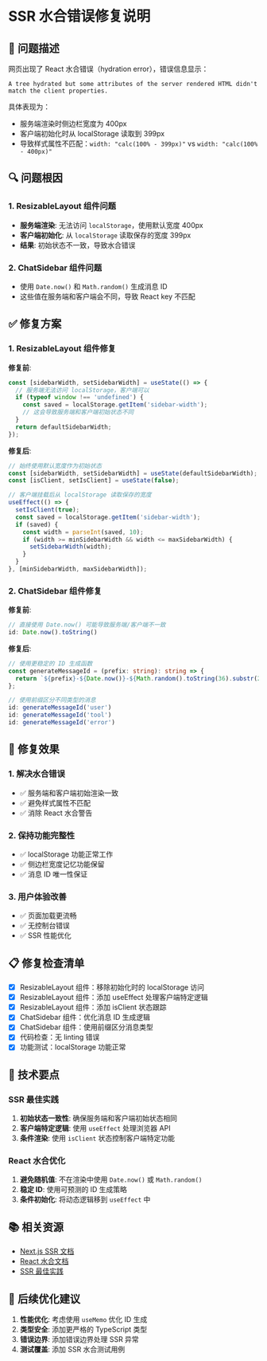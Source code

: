 # SSR 水合错误修复说明

## 🐛 问题描述

网页出现了 React 水合错误（hydration error），错误信息显示：

```
A tree hydrated but some attributes of the server rendered HTML didn't match the client properties.
```

具体表现为：
- 服务端渲染时侧边栏宽度为 400px
- 客户端初始化时从 localStorage 读取到 399px
- 导致样式属性不匹配：`width: "calc(100% - 399px)"` vs `width: "calc(100% - 400px)"`

## 🔍 问题根因

### 1. ResizableLayout 组件问题
- **服务端渲染**: 无法访问 `localStorage`，使用默认宽度 400px
- **客户端初始化**: 从 `localStorage` 读取保存的宽度 399px
- **结果**: 初始状态不一致，导致水合错误

### 2. ChatSidebar 组件问题
- 使用 `Date.now()` 和 `Math.random()` 生成消息 ID
- 这些值在服务端和客户端会不同，导致 React key 不匹配

## ✅ 修复方案

### 1. ResizableLayout 组件修复

**修复前**:
```typescript
const [sidebarWidth, setSidebarWidth] = useState(() => {
  // 服务端无法访问 localStorage，客户端可以
  if (typeof window !== 'undefined') {
    const saved = localStorage.getItem('sidebar-width');
    // 这会导致服务端和客户端初始状态不同
  }
  return defaultSidebarWidth;
});
```

**修复后**:
```typescript
// 始终使用默认宽度作为初始状态
const [sidebarWidth, setSidebarWidth] = useState(defaultSidebarWidth);
const [isClient, setIsClient] = useState(false);

// 客户端挂载后从 localStorage 读取保存的宽度
useEffect(() => {
  setIsClient(true);
  const saved = localStorage.getItem('sidebar-width');
  if (saved) {
    const width = parseInt(saved, 10);
    if (width >= minSidebarWidth && width <= maxSidebarWidth) {
      setSidebarWidth(width);
    }
  }
}, [minSidebarWidth, maxSidebarWidth]);
```

### 2. ChatSidebar 组件修复

**修复前**:
```typescript
// 直接使用 Date.now() 可能导致服务端/客户端不一致
id: Date.now().toString()
```

**修复后**:
```typescript
// 使用更稳定的 ID 生成函数
const generateMessageId = (prefix: string): string => {
  return `${prefix}-${Date.now()}-${Math.random().toString(36).substr(2, 9)}`;
};

// 使用前缀区分不同类型的消息
id: generateMessageId('user')
id: generateMessageId('tool')
id: generateMessageId('error')
```

## 🎯 修复效果

### 1. 解决水合错误
- ✅ 服务端和客户端初始渲染一致
- ✅ 避免样式属性不匹配
- ✅ 消除 React 水合警告

### 2. 保持功能完整性
- ✅ localStorage 功能正常工作
- ✅ 侧边栏宽度记忆功能保留
- ✅ 消息 ID 唯一性保证

### 3. 用户体验改善
- ✅ 页面加载更流畅
- ✅ 无控制台错误
- ✅ SSR 性能优化

## 📋 修复检查清单

- [x] ResizableLayout 组件：移除初始化时的 localStorage 访问
- [x] ResizableLayout 组件：添加 useEffect 处理客户端特定逻辑
- [x] ResizableLayout 组件：添加 isClient 状态跟踪
- [x] ChatSidebar 组件：优化消息 ID 生成逻辑
- [x] ChatSidebar 组件：使用前缀区分消息类型
- [x] 代码检查：无 linting 错误
- [x] 功能测试：localStorage 功能正常

## 🔧 技术要点

### SSR 最佳实践
1. **初始状态一致性**: 确保服务端和客户端初始状态相同
2. **客户端特定逻辑**: 使用 `useEffect` 处理浏览器 API
3. **条件渲染**: 使用 `isClient` 状态控制客户端特定功能

### React 水合优化
1. **避免随机值**: 不在渲染中使用 `Date.now()` 或 `Math.random()`
2. **稳定 ID**: 使用可预测的 ID 生成策略
3. **条件初始化**: 将动态逻辑移到 `useEffect` 中

## 📚 相关资源

- [Next.js SSR 文档](https://nextjs.org/docs/basic-features/pages#server-side-rendering)
- [React 水合文档](https://react.dev/reference/react-dom/client/hydrateRoot)
- [SSR 最佳实践](https://nextjs.org/docs/advanced-features/customizing-postcss-config)

## 🚀 后续优化建议

1. **性能优化**: 考虑使用 `useMemo` 优化 ID 生成
2. **类型安全**: 添加更严格的 TypeScript 类型
3. **错误边界**: 添加错误边界处理 SSR 异常
4. **测试覆盖**: 添加 SSR 水合测试用例
